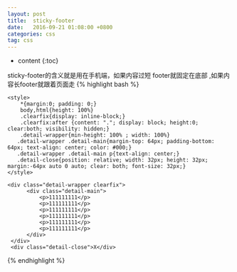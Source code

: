 ```yaml
---
layout: post
title:  sticky-footer
date:   2016-09-21 01:08:00 +0800
categories: css
tag: css
---
```


* content
{:toc}

sticky-footer的含义就是用在手机端，如果内容过短 footer就固定在底部 ,如果内容长footer就跟着页面走
{% highlight bash %}
<!DOCTYPE html>
<html>

<head>
    <meta charset="utf-8">
    <meta name="viewport" content="maximum-scale=1.0,minimum-scale=1.0,user-scalable=0,width=device-width,initial-scale=1.0" />
    <title>sell</title>
    
    <style>
    	*{margin:0; padding: 0;}
    	body,html{height: 100%}
    	.clearfix{display: inline-block;}
    	.clearfix:after {content: "."; display: block; height:0; clear:both; visibility: hidden;}
    	.detail-wrapper{min-height: 100% ; width: 100%}
	   .detail-wrapper .detail-main{margin-top: 64px; padding-bottom: 64px; text-align: center; color: #000;}
	   .detail-wrapper .detail-main p{text-align: center;}
	   .detail-close{position: relative; width: 32px; height: 32px; margin:-64px auto 0 auto; clear: both; font-size: 32px;}
    </style>
</head>

<body>
  
   	<div class="detail-wrapper clearfix">
          <div class="detail-main">
              <p>111111111</p> 
              <p>111111111</p> 
              <p>111111111</p> 
              <p>111111111</p> 
              <p>111111111</p> 
              <p>111111111</p>
          </div>
     </div>
     <div class="detail-close">X</div>
</body>

</html>

{% endhighlight %}

